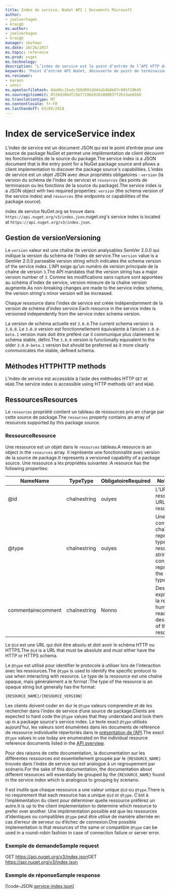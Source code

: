 ```yaml
---
title: Index de service, NuGet API | Documents Microsoft
author:
- joelverhagen
- kraigb
ms.author:
- joelverhagen
- kraigb
manager: skofman
ms.date: 10/26/2017
ms.topic: reference
ms.prod: nuget
ms.technology: 
description: "L’index de service est le point d’entrée de l’API HTTP de NuGet et énumère les fonctionnalités du serveur."
keywords: "Point d’entrée API NuGet, découverte de point de terminaison NuGetA PI"
ms.reviewer:
- karann
- unnir
ms.openlocfilehash: 8de0bc15edc358d091d84da54b8b67c085f29645
ms.sourcegitcommit: 8f26d10bdf256f72962010348083ff261dae81b9
ms.translationtype: MT
ms.contentlocale: fr-FR
ms.lasthandoff: 03/08/2018
---
```

# <a name="service-index"></a><span data-ttu-id="80c92-104">Index de service</span><span class="sxs-lookup"><span data-stu-id="80c92-104">Service index</span></span>

<span data-ttu-id="80c92-105">L’index de service est un document JSON qui est le point d’entrée pour une source de package NuGet et permet une implémentation de client découvrir les fonctionnalités de la source du package.</span><span class="sxs-lookup"><span data-stu-id="80c92-105">The service index is a JSON document that is the entry point for a NuGet package source and allows a client implementation to discover the package source's capabilities.</span></span> <span data-ttu-id="80c92-106">L’index de service est un objet JSON avec deux propriétés obligatoires : `version` (la version du schéma de l’index de service) et `resources` (les points de terminaison ou les fonctions de la source du package).</span><span class="sxs-lookup"><span data-stu-id="80c92-106">The service index is a JSON object with two required properties: `version` (the schema version of the service index) and `resources`  (the endpoints or capabilities of the package source).</span></span>

<span data-ttu-id="80c92-107">index de service NuGet.org se trouve dans `https://api.nuget.org/v3/index.json`.</span><span class="sxs-lookup"><span data-stu-id="80c92-107">nuget.org's service index is located at `https://api.nuget.org/v3/index.json`.</span></span>

## <a name="versioning"></a><span data-ttu-id="80c92-108">Gestion de version</span><span class="sxs-lookup"><span data-stu-id="80c92-108">Versioning</span></span>

<span data-ttu-id="80c92-109">Le `version` valeur est une chaîne de version analysables SemVer 2.0.0 qui indique la version du schéma de l’index de service.</span><span class="sxs-lookup"><span data-stu-id="80c92-109">The `version` value is a SemVer 2.0.0 parseable version string which indicates the schema version of the service index.</span></span> <span data-ttu-id="80c92-110">L’API exige qu’un numéro de version principale de la chaîne de version `3`.</span><span class="sxs-lookup"><span data-stu-id="80c92-110">The API mandates that the version string has a major version number of `3`.</span></span> <span data-ttu-id="80c92-111">Comme les modifications sans rupture sont apportées au schéma d’index de service, version mineure de la chaîne version augmente.</span><span class="sxs-lookup"><span data-stu-id="80c92-111">As non-breaking changes are made to the service index schema, the version string's minor version will be increased.</span></span>

<span data-ttu-id="80c92-112">Chaque ressource dans l’index de service est créée indépendamment de la version de schéma d’index service.</span><span class="sxs-lookup"><span data-stu-id="80c92-112">Each resource in the service index is versioned independently from the service index schema version.</span></span>

<span data-ttu-id="80c92-113">La version de schéma actuelle est `3.0.0`.</span><span class="sxs-lookup"><span data-stu-id="80c92-113">The current schema version is `3.0.0`.</span></span> <span data-ttu-id="80c92-114">Le `3.0.0` version est fonctionnellement équivalente à l’ancien `3.0.0-beta.1` version mais doit être préféré car il communique plus clairement le schéma stable, défini.</span><span class="sxs-lookup"><span data-stu-id="80c92-114">The `3.0.0` version is functionally equivalent to the older `3.0.0-beta.1` version but should be preferred as it more clearly communicates the stable, defined schema.</span></span>

## <a name="http-methods"></a><span data-ttu-id="80c92-115">Méthodes HTTP</span><span class="sxs-lookup"><span data-stu-id="80c92-115">HTTP methods</span></span>

<span data-ttu-id="80c92-116">L’index de service est accessible à l’aide des méthodes HTTP `GET` et `HEAD`.</span><span class="sxs-lookup"><span data-stu-id="80c92-116">The service index is accessible using HTTP methods `GET` and `HEAD`.</span></span>

## <a name="resources"></a><span data-ttu-id="80c92-117">Ressources</span><span class="sxs-lookup"><span data-stu-id="80c92-117">Resources</span></span>

<span data-ttu-id="80c92-118">Le `resources` propriété contient un tableau de ressources pris en charge par cette source de package.</span><span class="sxs-lookup"><span data-stu-id="80c92-118">The `resources` property contains an array of resources supported by this package source.</span></span>

### <a name="resource"></a><span data-ttu-id="80c92-119">Ressource</span><span class="sxs-lookup"><span data-stu-id="80c92-119">Resource</span></span>

<span data-ttu-id="80c92-120">Une ressource est un objet dans le `resources` tableau.</span><span class="sxs-lookup"><span data-stu-id="80c92-120">A resource is an object in the `resources` array.</span></span> <span data-ttu-id="80c92-121">Il représente une fonctionnalité avec version de la source de package.</span><span class="sxs-lookup"><span data-stu-id="80c92-121">It represents a versioned capability of a package source.</span></span> <span data-ttu-id="80c92-122">Une ressource a les propriétés suivantes :</span><span class="sxs-lookup"><span data-stu-id="80c92-122">A resource has the following properties:</span></span>

<span data-ttu-id="80c92-123">Name</span><span class="sxs-lookup"><span data-stu-id="80c92-123">Name</span></span>          | <span data-ttu-id="80c92-124">Type</span><span class="sxs-lookup"><span data-stu-id="80c92-124">Type</span></span>   | <span data-ttu-id="80c92-125">Obligatoire</span><span class="sxs-lookup"><span data-stu-id="80c92-125">Required</span></span> | <span data-ttu-id="80c92-126">Notes</span><span class="sxs-lookup"><span data-stu-id="80c92-126">Notes</span></span>
------------- | ------ | -------- | -----
@id           | <span data-ttu-id="80c92-127">chaîne</span><span class="sxs-lookup"><span data-stu-id="80c92-127">string</span></span> | <span data-ttu-id="80c92-128">oui</span><span class="sxs-lookup"><span data-stu-id="80c92-128">yes</span></span>      | <span data-ttu-id="80c92-129">L’URL de la ressource</span><span class="sxs-lookup"><span data-stu-id="80c92-129">The URL to the resource</span></span>
@type         | <span data-ttu-id="80c92-130">chaîne</span><span class="sxs-lookup"><span data-stu-id="80c92-130">string</span></span> | <span data-ttu-id="80c92-131">oui</span><span class="sxs-lookup"><span data-stu-id="80c92-131">yes</span></span>      | <span data-ttu-id="80c92-132">Une constante de chaîne qui représente le type de ressource</span><span class="sxs-lookup"><span data-stu-id="80c92-132">A string constant representing the resource type</span></span>
<span data-ttu-id="80c92-133">commentaire</span><span class="sxs-lookup"><span data-stu-id="80c92-133">comment</span></span>       | <span data-ttu-id="80c92-134">chaîne</span><span class="sxs-lookup"><span data-stu-id="80c92-134">string</span></span> | <span data-ttu-id="80c92-135">Non</span><span class="sxs-lookup"><span data-stu-id="80c92-135">no</span></span>       | <span data-ttu-id="80c92-136">Description explicite de la ressource</span><span class="sxs-lookup"><span data-stu-id="80c92-136">A human readable description of the resource</span></span>

<span data-ttu-id="80c92-137">Le `@id` est une URL qui doit être absolu et doit avoir le schéma HTTP ou HTTPS.</span><span class="sxs-lookup"><span data-stu-id="80c92-137">The `@id` is a URL that must be absolute and must either have the HTTP or HTTPS schema.</span></span>

<span data-ttu-id="80c92-138">Le `@type` est utilisé pour identifier le protocole à utiliser lors de l’interaction avec les ressources.</span><span class="sxs-lookup"><span data-stu-id="80c92-138">The `@type` is used to identify the specific protocol to use when interacting with resource.</span></span> <span data-ttu-id="80c92-139">Le type de la ressource est une chaîne opaque, mais généralement a le format :</span><span class="sxs-lookup"><span data-stu-id="80c92-139">The type of the resource is an opaque string but generally has the format:</span></span>

    {RESOURCE_NAME}/{RESOURCE_VERSION}

<span data-ttu-id="80c92-140">Les clients doivent coder en dur le `@type` valeurs comprendre et de les rechercher dans l’index de service d’une source de package.</span><span class="sxs-lookup"><span data-stu-id="80c92-140">Clients are expected to hard code the `@type` values that they understand and look them up in a package source's service index.</span></span> <span data-ttu-id="80c92-141">Le texte exact `@type` utilisés aujourd'hui, les valeurs sont énumérées dans les documents de référence de ressource individuelle répertoriés dans le [présentation de l’API](overview.md#resources-and-schema).</span><span class="sxs-lookup"><span data-stu-id="80c92-141">The exact `@type` values in use today are enumerated on the individual resource reference documents listed in the [API overview](overview.md#resources-and-schema).</span></span>

<span data-ttu-id="80c92-142">Pour des raisons de cette documentation, la documentation sur les différentes ressources est essentiellement groupée par le `{RESOURCE_NAME}` trouvés dans l’index de service qui est analogue à un regroupement par scénario.</span><span class="sxs-lookup"><span data-stu-id="80c92-142">For the sake of this documentation, the documentation about different resources will essentially be grouped by the `{RESOURCE_NAME}` found in the service index which is analogous to grouping by scenario.</span></span> 

<span data-ttu-id="80c92-143">Il est inutile que chaque ressource a une valeur unique `@id` ou `@type`.</span><span class="sxs-lookup"><span data-stu-id="80c92-143">There is no requirement that each resource has a unique `@id` or `@type`.</span></span> <span data-ttu-id="80c92-144">C’est à l’implémentation du client pour déterminer quelle ressource préférez un autre.</span><span class="sxs-lookup"><span data-stu-id="80c92-144">It is up to the client implementation to determine which resource to prefer over another.</span></span> <span data-ttu-id="80c92-145">Une implémentation possible est que les ressources d’identiques ou compatibles `@type` peut être utilisé de manière alternée en cas d’erreur de serveur ou d’échec de connexion.</span><span class="sxs-lookup"><span data-stu-id="80c92-145">One possible implementation is that resources of the same or compatible `@type` can be used in a round-robin fashion in case of connection failure or server error.</span></span>

### <a name="sample-request"></a><span data-ttu-id="80c92-146">Exemple de demande</span><span class="sxs-lookup"><span data-stu-id="80c92-146">Sample request</span></span>

<span data-ttu-id="80c92-147">GET https://api.nuget.org/v3/index.json</span><span class="sxs-lookup"><span data-stu-id="80c92-147">GET https://api.nuget.org/v3/index.json</span></span>

### <a name="sample-response"></a><span data-ttu-id="80c92-148">Exemple de réponse</span><span class="sxs-lookup"><span data-stu-id="80c92-148">Sample response</span></span>

[!code-JSON [service-index.json](./_data/service-index.json)]

